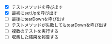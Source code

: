 - [x] テストメソッドを呼び出す
- [x] 最初にsetUpを呼び出す
- [ ] 最後にtearDownを呼び出す
- [ ] テストメソッドが失敗してもtearDownを呼び出す
- [ ] 複数のテストを実行する
- [ ] 収集した結果を報告する